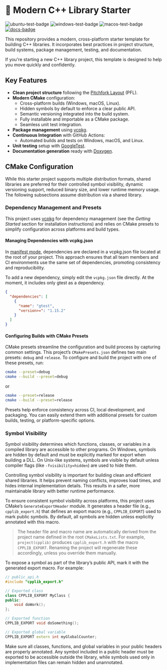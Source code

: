 # 🔨 Modern C++ Library Starter

![ubuntu-test-badge](https://github.com/shlomnissan/cpplib-starter/actions/workflows/ubuntu.yml/badge.svg)
![windows-test-badge](https://github.com/shlomnissan/cpplib-starter/actions/workflows/windows.yml/badge.svg)
![macos-test-badge](https://github.com/shlomnissan/cpplib-starter/actions/workflows/macos.yml/badge.svg)
[![docs-badge](https://img.shields.io/badge/docs-online-blue.svg)](https://shlomnissan.github.io/cpplib-starter/)

This repository provides a modern, cross-platform starter template for building C++ libraries.
It incorporates best practices in project structure, build systems, package management, testing, and documentation.

If you're starting a new C++ library project, this template is designed to help you move quickly and confidently.

## Key Features

- **Clean project structure** following the [Pitchfork Layout](https://github.com/vector-of-bool/pitchfork?tab=readme-ov-file) (PFL).
- **Modern CMake** configuration:
  - Cross-platform builds (Windows, macOS, Linux).
  - Hidden symbols by default to enforce a clear public API.
  - Semantic versioning integrated into the build system.
  - Fully installable and importable as a CMake package.
  - Seamless unit test integration.
- **Package management** using [vcpkg](https://vcpkg.io/en/).
- **Continuous Integration** with GitHub Actions:
  - Automated builds and tests on Windows, macOS, and Linux.
- **Unit testing** setup with [GoogleTest](https://github.com/google/googletest).
- **Documentation generation** ready with [Doxygen](https://www.doxygen.nl/).

## CMake Configuration
While this starter project supports multiple distribution formats, shared libraries are preferred for their controlled symbol visibility, dynamic versioning support, reduced binary size, and lower runtime memory usage. The following subsections assume distribution via a shared library.

### Dependency Management and Presets
This project uses [vcpkg](https://vcpkg.io/en/) for dependency management (see the _Getting Started_ section for installation instructions) and relies on CMake presets to simplify configuration across platforms and build types.

#### Managing Dependencies with vcpkg.json
In [manifest mode](https://learn.microsoft.com/en-us/vcpkg/consume/manifest-mode), dependencies are declared in a vcpkg.json file located at the root of your project. This approach ensures that all team members and CI environments use the same set of dependencies, promoting consistency and reproducibility.

To add a new dependency, simply edit the `vcpkg.json` file directly. At the moment, it includes only gtest as a dependency.

```json
{
  "dependencies": [
    {
      "name": "gtest",
      "version>=": "1.15.2"
    }
  ]
}
```
#### Configuring Builds with CMake Presets
CMake presets streamline the configuration and build process by capturing common settings. This project’s `CMakePresets.json` defines two main presets: `debug` and `release`. To configure and build the project with one of these presets, run:
```bash
cmake --preset=debug
cmake --build --preset=debug
```
or
```bash
cmake --preset=release
cmake --build --preset=release
```
Presets help enforce consistency across CI, local development, and packaging. You can easily extend them with additional presets for custom builds, testing, or platform-specific options.

### Symbol Visibility

Symbol visibility determines which functions, classes, or variables in a compiled library are accessible to other programs. On Windows, symbols are hidden by default and must be explicitly marked for export when building a DLL. On Unix-like systems, symbols are visible by default unless compiler flags (like `-fvisibility=hidden`) are used to hide them.

Controlling symbol visibility is important for building clean and efficient shared libraries. It helps prevent naming conflicts, improves load times, and hides internal implementation details. This results in a safer, more maintainable library with better runtime performance.

To ensure consistent symbol visibility across platforms, this project uses CMake’s `GenerateExportHeader` module. It generates a header file (e.g., `cpplib_export.h`) that defines an export macro (e.g., `CPPLIB_EXPORT`) used to mark public symbols. By default, all symbols are hidden unless explicitly annotated with this macro.

> The header file and macro name are automatically derived from the project name defined in the root `CMakeLists.txt`. For example, `project(cpplib)` produces `cpplib_export.h` with the macro `CPPLIB_EXPORT`. Renaming the project will regenerate these accordingly, unless you override them manually.

To expose a symbol as part of the library’s public API, mark it with the generated export macro. For example:

```cpp
// public_api.h
#include "cpplib_export.h"

// Exported class
class CPPLIB_EXPORT MyClass {
public:
    void doWork();
};

// Exported function
CPPLIB_EXPORT void doSomething();

// Exported global variable
CPPLIB_EXPORT extern int myGlobalCounter;
```
Make sure all classes, functions, and global variables in your public headers are properly annotated. Any symbol included in a public header must be exported to be accessible outside the library, while symbols used only in implementation files can remain hidden and unannotated.
